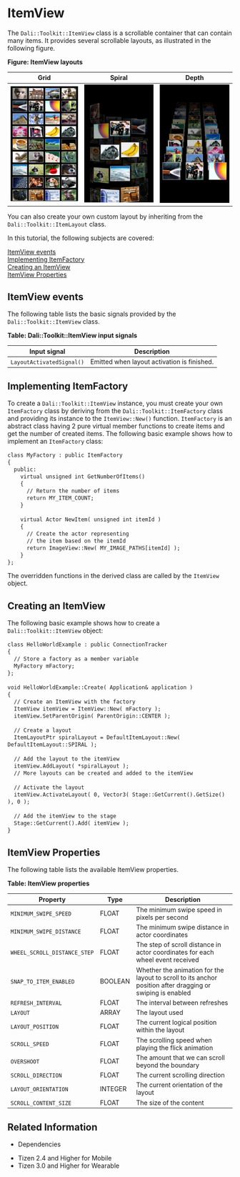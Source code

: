 # ItemView


The `Dali::Toolkit::ItemView` class is a scrollable container that can contain many items. It provides several scrollable layouts, as illustrated in the following figure.

**Figure: ItemView layouts**

| Grid                                     | Spiral                                   | Depth                                    |
|------------------------------------------|------------------------------------------|------------------------------------------|
| ![captured screen2](./media/grid.png) | ![captured screen2](./media/spiral.png) | ![captured screen2](./media/depth.png) |

You can also create your own custom layout by inheriting from the `Dali::Toolkit::ItemLayout` class.

In this tutorial, the following subjects are covered:

[ItemView events](#1)<br>
[Implementing ItemFactory](#2)<br>
[Creating an ItemView](#3)<br>
[ItemView Properties](#4)<br>

<a name="1"></a>
## ItemView events

The following table lists the basic signals provided by the `Dali::Toolkit::ItemView` class.

**Table: Dali::Toolkit::ItemView input signals**

| Input signal              | Description                                 |
|---------------------------|---------------------------------------------|
| `LayoutActivatedSignal()` | Emitted when layout activation is finished. |

<a name="2"></a>
## Implementing ItemFactory

To create a `Dali::Toolkit::ItemView` instance, you must create your own `ItemFactory` class by deriving from the `Dali::Toolkit::ItemFactory` class and providing its instance to the `ItemView::New()` function. `ItemFactory` is an abstract class having 2 pure virtual member functions to create items and get the number of created items. The following basic example shows how to implement an `ItemFactory` class:

```
class MyFactory : public ItemFactory
{
  public:
    virtual unsigned int GetNumberOfItems()
    {
      // Return the number of items
      return MY_ITEM_COUNT;
    }

    virtual Actor NewItem( unsigned int itemId )
    {
      // Create the actor representing
      // the item based on the itemId
      return ImageView::New( MY_IMAGE_PATHS[itemId] );
    }
};
```

The overridden functions in the derived class are called by the `ItemView` object.

<a name="3"></a>
## Creating an ItemView

The following basic example shows how to create a `Dali::Toolkit::ItemView` object:

```
class HelloWorldExample : public ConnectionTracker
{
  // Store a factory as a member variable
  MyFactory mFactory;
};

void HelloWorldExample::Create( Application& application )
{
  // Create an ItemView with the factory
  ItemView itemView = ItemView::New( mFactory );
  itemView.SetParentOrigin( ParentOrigin::CENTER );

  // Create a layout
  ItemLayoutPtr spiralLayout = DefaultItemLayout::New( DefaultItemLayout::SPIRAL );

  // Add the layout to the itemView
  itemView.AddLayout( *spiralLayout );
  // More layouts can be created and added to the itemView

  // Activate the layout
  itemView.ActivateLayout( 0, Vector3( Stage::GetCurrent().GetSize() ), 0 );

  // Add the itemView to the stage
  Stage::GetCurrent().Add( itemView );
}
```

<a name="4"></a>
## ItemView Properties

The following table lists the available ItemView properties.

**Table: ItemView properties**

| Property                     | Type       | Description                              |
|------------------------------|------------|------------------------------------------|
| `MINIMUM_SWIPE_SPEED`        | FLOAT      | The minimum swipe speed in pixels per second |
| `MINIMUM_SWIPE_DISTANCE`     | FLOAT      | The minimum swipe distance in actor coordinates |
| `WHEEL_SCROLL_DISTANCE_STEP` | FLOAT      | The step of scroll distance in actor coordinates for each wheel event received |
| `SNAP_TO_ITEM_ENABLED`       | BOOLEAN    | Whether the animation for the layout to scroll to its anchor position after dragging or swiping is enabled |
| `REFRESH_INTERVAL`           | FLOAT      | The interval between refreshes           |
| `LAYOUT`                     | ARRAY      | The layout used                          |
| `LAYOUT_POSITION`            | FLOAT      | The current logical position within the layout |
| `SCROLL_SPEED`               | FLOAT      | The scrolling speed when playing the flick animation |
| `OVERSHOOT`                  | FLOAT      | The amount that we can scroll beyond the boundary |
| `SCROLL_DIRECTION`           | FLOAT      | The current scrolling direction          |
| `LAYOUT_ORIENTATION`         | INTEGER    | The current orientation of the layout    |
| `SCROLL_CONTENT_SIZE`        | FLOAT      | The size of the content                  |

## Related Information
* Dependencies
 - Tizen 2.4 and Higher for Mobile
 - Tizen 3.0 and Higher for Wearable
